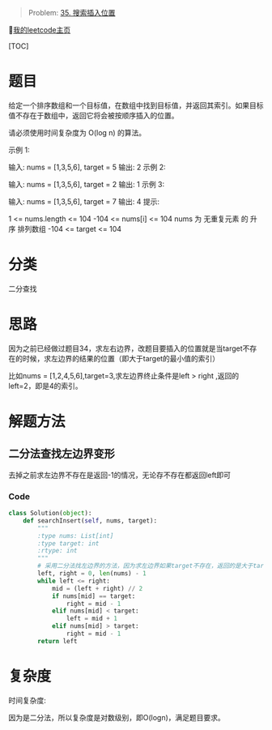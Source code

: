 > Problem: [35. 搜索插入位置](https://leetcode.cn/problems/search-insert-position/description/)
> 
🐷[我的leetcode主页](https://leetcode.cn/u/qui22ical-gagariny8t/)

[TOC]

# 题目
给定一个排序数组和一个目标值，在数组中找到目标值，并返回其索引。如果目标值不存在于数组中，返回它将会被按顺序插入的位置。

请必须使用时间复杂度为 O(log n) 的算法。

示例 1:

输入: nums = [1,3,5,6], target = 5
输出: 2
示例 2:

输入: nums = [1,3,5,6], target = 2
输出: 1
示例 3:

输入: nums = [1,3,5,6], target = 7
输出: 4
提示:

1 <= nums.length <= 104
-104 <= nums[i] <= 104
nums 为 无重复元素 的 升序 排列数组
-104 <= target <= 104
# 分类
二分查找
# 思路
因为之前已经做过题目34，求左右边界，改题目要插入的位置就是当target不存在的时候，求左边界的结果的位置（即大于target的最小值的索引）

比如nums = [1,2,4,5,6],target=3,求左边界终止条件是left > right ,返回的left=2，即是4的索引。

# 解题方法
## 二分法查找左边界变形

去掉之前求左边界不存在是返回-1的情况，无论存不存在都返回left即可

### Code
```python
class Solution(object):
    def searchInsert(self, nums, target):
        """
        :type nums: List[int]
        :type target: int
        :rtype: int
        """
        # 采用二分法找左边界的方法，因为求左边界如果target不存在，返回的是大于target的最小的值的索引，刚好满足题目要求，就是不存在的target需要插入的位置
        left, right = 0, len(nums) - 1
        while left <= right:
            mid = (left + right) // 2
            if nums[mid] == target:
                right = mid - 1
            elif nums[mid] < target:
                left = mid + 1
            elif nums[mid] > target:
                right = mid - 1
        return left
```
# 复杂度

时间复杂度:

因为是二分法，所以复杂度是对数级别，即O(logn)，满足题目要求。